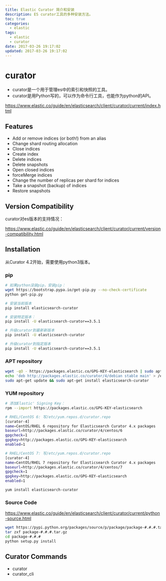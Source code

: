 ```yaml
---
title: Elastic Curator 简介和安装
description: ES curator工具的多种安装方法。
toc: true
categories:
  - elastic
tags:
  - elastic
  - curator
date: 2017-03-26 19:17:02
updated: 2017-03-26 19:17:02
---
```


# curator

* curator是一个用于管理es中的索引和快照的工具。
* curator是用Python写的，可以作为命令行工具，也能作为python的API。

https://www.elastic.co/guide/en/elasticsearch/client/curator/current/index.html

## Features

* Add or remove indices (or both!) from an alias
* Change shard routing allocation
* Close indices
* Create index
* Delete indices
* Delete snapshots
* Open closed indices
* forceMerge indices
* Change the number of replicas per shard for indices
* Take a snapshot (backup) of indices
* Restore snapshots

## Version Compatibility

curator对es版本的支持情况：

https://www.elastic.co/guide/en/elasticsearch/client/curator/current/version-compatibility.html

## Installation

从Curator 4.2开始，需要使用python3版本。

### pip

```sh
# 如果python没装pip，安装pip：
wget https://bootstrap.pypa.io/get-pip.py --no-check-certificate
python get-pip.py

# 安装当前版本
pip install elasticsearch-curator

# 安装特定版本：
pip install -U elasticsearch-curator==3.5.1

# 升级curator到最新新版本
pip install -U elasticsearch-curator

# 升级curator到指定版本
pip install -U elasticsearch-curator==3.5.1
```

### APT repository

```sh
wget -qO - https://packages.elastic.co/GPG-KEY-elasticsearch | sudo apt-key add -
echo 'deb http://packages.elastic.co/curator/4/debian stable main' > /etc/apt/sources.list.d/curator.list
sudo apt-get update && sudo apt-get install elasticsearch-curator
```

### YUM repository

```sh
# 添加Elastic' Signing Key：
rpm --import https://packages.elastic.co/GPG-KEY-elasticsearch

# RHEL/CentOS 6: 写/etc/yum.repos.d/curator.repo
[curator-4]
name=CentOS/RHEL 6 repository for Elasticsearch Curator 4.x packages
baseurl=http://packages.elastic.co/curator/4/centos/6
gpgcheck=1
gpgkey=http://packages.elastic.co/GPG-KEY-elasticsearch
enabled=1

# RHEL/CentOS 7: 写/etc/yum.repos.d/curator.repo
[curator-4]
name=CentOS/RHEL 7 repository for Elasticsearch Curator 4.x packages
baseurl=http://packages.elastic.co/curator/4/centos/7
gpgcheck=1
gpgkey=http://packages.elastic.co/GPG-KEY-elasticsearch
enabled=1

yum install elasticsearch-curator
```

### Source Code

https://www.elastic.co/guide/en/elasticsearch/client/curator/current/python-source.html

```sh
wget https://pypi.python.org/packages/source/p/package/package-#.#.#.tar.gz
tar zxf package-#.#.#.tar.gz
cd package-#.#.#
python setup.py install
```

## Curator Commands

- curator
- curator_cli




